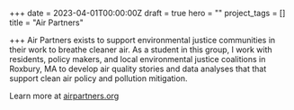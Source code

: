 +++
date = 2023-04-01T00:00:00Z
draft = true
hero = ""
project_tags = []
title = "Air Partners"

+++
Air Partners exists to support environmental justice communities in their work to breathe cleaner air. As a student in this group, I work with residents, policy makers, and local environmental justice coalitions in Roxbury, MA to develop air quality stories and data analyses that that support clean air policy and pollution mitigation.

Learn more at [airpartners.org](https://www.airpartners.org "airpartners.org")